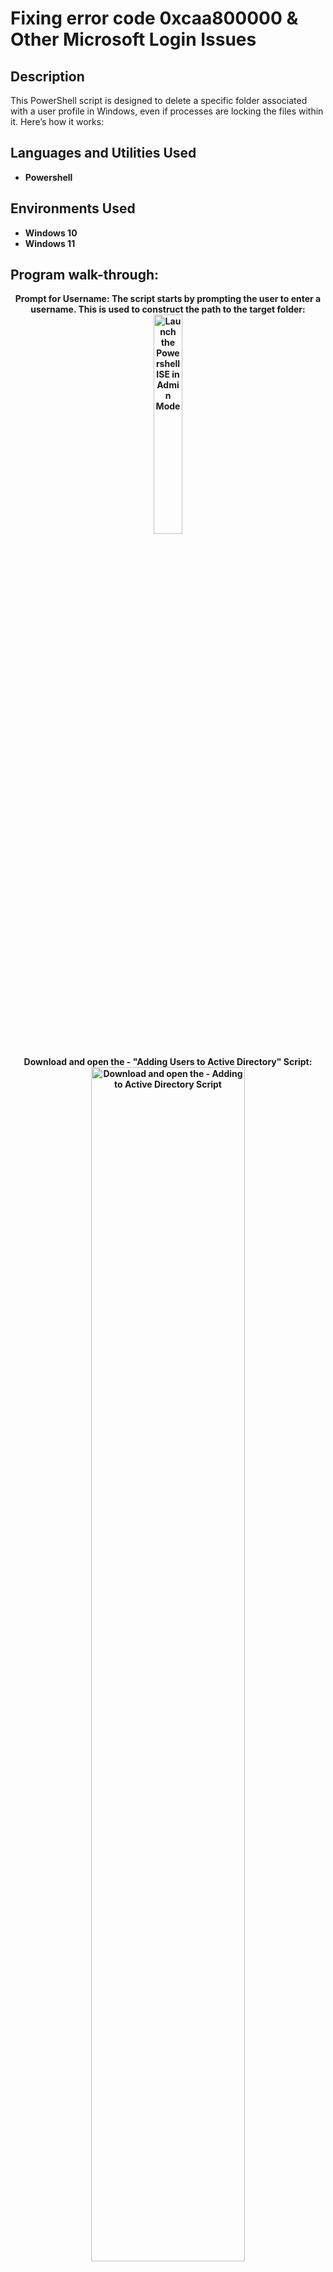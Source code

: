 <h1>Fixing error code 0xcaa800000 & Other Microsoft Login Issues</h1>

<h2>Description</h2>
This PowerShell script is designed to delete a specific folder associated with a user profile in Windows, even if processes are locking the files within it. Here’s how it works:

<h2>Languages and Utilities Used</h2>

- <b>Powershell</b> 

<h2>Environments Used </h2>

- <b>Windows 10</b>
- <b>Windows 11<b>

<h2>Program walk-through:</h2>

<p align="center">
Prompt for Username: The script starts by prompting the user to enter a username. This is used to construct the path to the target folder: <br/>
<img src="https://i.imgur.com/RjmdE9p.png" height="30%" width="30%" alt="Launch the Powershell ISE in Admin Mode"/>
<br />
<br />
Download and open the - "Adding Users to Active Directory" Script:  <br/>
<img src="https://i.imgur.com/VbfK2ZA.png" height="70%" width="70%" alt="Download and open the - Adding to Active Directory Script"/>
<br />
<br />
At the top - press the green arrow to run the script: <br/>
<img src="https://i.imgur.com/adW8h8E.png" height="70%" width="70%" alt="At the top - press the green arrow to run the script"/>
<br />
<br />
Enter the users first and last name as well and the department they will be. Then press enter:  <br/>
<img src="https://i.imgur.com/uyvflvt.png" height="70%" width="70%" alt="Enter the department and user first and last name as see below then press enter"/>
<br />
<br />
Enter the user first and last name again, just as before, then press enter:  <br/>
<img src="https://i.imgur.com/9SiBGB2.png" height="70%" width="70%" alt="Enter the user first and last name again, then press enter"/>
<br />
<br />
There will be a printout of all the properties that have been changed and you're finished!:  <br/>
<img src="https://i.imgur.com/6XvnXsP.png" height="70%" width="70%" alt="There will be a printout of all the properties that have been changed and you're finished!"/>
<br />
<br />
</p>

<!--
 ```diff
- text in red
+ text in green
! text in orange
# text in gray
@@ text in purple (and bold)@@
```
--!>

